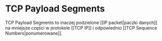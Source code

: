 # TCP Payload Segments
TCP Payload Segments to inaczej podzielone [[IP packet|paczki danych]] na mniejsze części w protokole [[TCP IP]] i odpowiednio [[TCP Sequence Numbers|ponumerowane]].